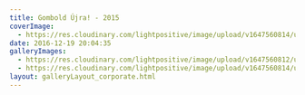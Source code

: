 ```yaml
---
title: Gombold Újra! - 2015
coverImage:
  - https://res.cloudinary.com/lightpositive/image/upload/v1647560814/uploads/Gombold%20%C3%9Ajra%21%20-%202015/IMG_3015-1.jpg
date: 2016-12-19 20:04:35
galleryImages: 
  - https://res.cloudinary.com/lightpositive/image/upload/v1647560812/uploads/Gombold%20%C3%9Ajra%21%20-%202015/IMG_3023-1.jpg
  - https://res.cloudinary.com/lightpositive/image/upload/v1647560814/uploads/Gombold%20%C3%9Ajra%21%20-%202015/IMG_3015-1.jpg
layout: galleryLayout_corporate.html
---
```

